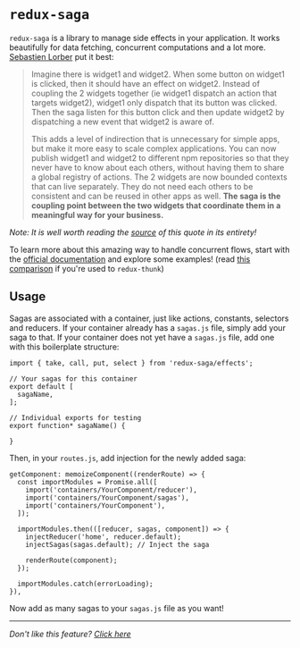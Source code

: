# `redux-saga`

`redux-saga` is a library to manage side effects in your application. It works
beautifully for data fetching, concurrent computations and a lot more.
[Sebastien Lorber](https://twitter.com/sebastienlorber) put it best:

> Imagine there is widget1 and widget2. When some button on widget1 is clicked,
  then it should have an effect on widget2. Instead of coupling the 2 widgets
  together (ie widget1 dispatch an action that targets widget2), widget1 only
  dispatch that its button was clicked. Then the saga listen for this button
  click and then update widget2 by dispatching a new event that widget2 is aware of.
>
> This adds a level of indirection that is unnecessary for simple apps, but make
  it more easy to scale complex applications. You can now publish widget1 and
  widget2 to different npm repositories so that they never have to know about
  each others, without having them to share a global registry of actions. The 2
  widgets are now bounded contexts that can live separately. They do not need
  each others to be consistent and can be reused in other apps as well. **The saga
  is the coupling point between the two widgets that coordinate them in a
  meaningful way for your business.**

_Note: It is well worth reading the [source](https://stackoverflow.com/questions/34570758/why-do-we-need-middleware-for-async-flow-in-redux/34623840#34623840)
of this quote in its entirety!_

To learn more about this amazing way to handle concurrent flows, start with the
[official documentation](https://redux-saga.github.io/redux-saga) and explore
some examples! (read [this comparison](https://stackoverflow.com/questions/34930735/pros-cons-of-using-redux-saga-with-es6-generators-vs-redux-thunk-with-es7-async/34933395) if you're used to `redux-thunk`)

## Usage

Sagas are associated with a container, just like actions, constants, selectors
and reducers. If your container already has a `sagas.js` file, simply add your
saga to that. If your container does not yet have a `sagas.js` file, add one with
this boilerplate structure:

```JS
import { take, call, put, select } from 'redux-saga/effects';

// Your sagas for this container
export default [
  sagaName,
];

// Individual exports for testing
export function* sagaName() {

}
```

Then, in your `routes.js`, add injection for the newly added saga:

```JS
getComponent: memoizeComponent((renderRoute) => {
  const importModules = Promise.all([
    import('containers/YourComponent/reducer'),
    import('containers/YourComponent/sagas'),
    import('containers/YourComponent'),
  ]);

  importModules.then(([reducer, sagas, component]) => {
    injectReducer('home', reducer.default);
    injectSagas(sagas.default); // Inject the saga

    renderRoute(component);
  });

  importModules.catch(errorLoading);
}),
```

Now add as many sagas to your `sagas.js` file as you want!

---

_Don't like this feature? [Click here](remove.md)_
